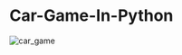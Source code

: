# Car-Game-In-Python

![car_game](https://github.com/user-attachments/assets/f5ec830b-3764-407d-8891-2121608863ad)
